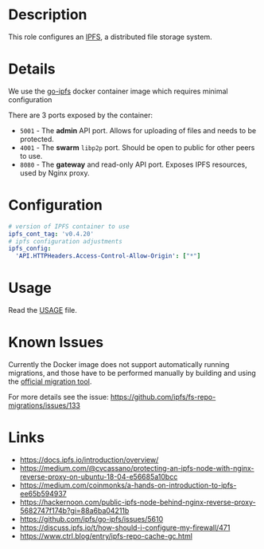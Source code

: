# Description

This role configures an [IPFS](https://docs.ipfs.io/), a distributed file storage system.

# Details

We use the [go-ipfs](https://hub.docker.com/r/ipfs/go-ipfs/) docker container image which requires minimal configuration

There are 3 ports exposed by the container:

* `5001` - The __admin__ API port. Allows for uploading of files and needs to be protected.
* `4001` - The __swarm__ `libp2p` port. Should be open to public for other peers to use.
* `8080` - The __gateway__ and read-only API port. Exposes IPFS resources, used by Nginx proxy.

# Configuration

```yaml
# version of IPFS container to use
ipfs_cont_tag: 'v0.4.20'
# ipfs configuration adjustments
ipfs_config:
  'API.HTTPHeaders.Access-Control-Allow-Origin': ["*"]
```

# Usage

Read the [USAGE](./USAGE.md) file.

# Known Issues

Currently the Docker image does not support automatically running migrations, and those have to be performed manually by building and using the [official migration tool](https://github.com/ipfs/fs-repo-migrations).

For more details see the issue: https://github.com/ipfs/fs-repo-migrations/issues/133

# Links

* https://docs.ipfs.io/introduction/overview/
* https://medium.com/@cvcassano/protecting-an-ipfs-node-with-nginx-reverse-proxy-on-ubuntu-18-04-e56685a10bcc
* https://medium.com/coinmonks/a-hands-on-introduction-to-ipfs-ee65b594937
* https://hackernoon.com/public-ipfs-node-behind-nginx-reverse-proxy-5682747f174b?gi=88a6ba04211b
* https://github.com/ipfs/go-ipfs/issues/5610
* https://discuss.ipfs.io/t/how-should-i-configure-my-firewall/471
* https://www.ctrl.blog/entry/ipfs-repo-cache-gc.html
